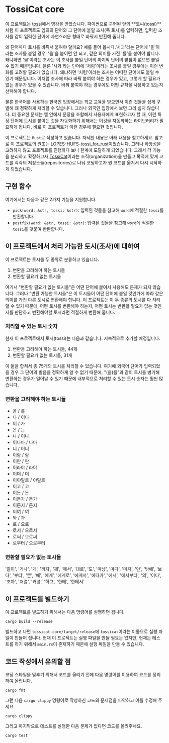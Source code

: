 # TossiCat core

이 프로젝트는 [tossi](https://github.com/what-studio/tossi)에서 영감을 받았습니다. 파이썬으로 구현된 앞의 **토씨(tossi)**처럼 이 프로젝트도 임의의 단어와 그 단어에 붙일 조사(즉 토시)를 입력하면, 입력한 조사를 같이 입력한 단어에 자연스러운 형태로 바꿔서 반환해 줍니다.

왜 단어마다 토시를 바꿔서 붙여야 할까요? 예를 들어 봅시다.'사과'라는 단어에 '을'이라는 조사를 붙일 경우, '을'을 붙이면 안 되고, 같은 의미를 가진 '를'을 붙여야 합니다. 왜냐하면 '을'이라는 조사는 이 조사를 붙일 단어의 마지막 단어의 받침이 없으면 붙일 수 없기 때문입니다. 물론 '사과'라는 단어에 '처럼'이라는 조사를 붙일 경우에는 이런 변화를 고려할 필요가 없습니다. 왜냐하면 '처럼'이라는 조사는 어떠한 단어에도 붙일 수 있기 때문입니다. 이처럼 조사에 따라 바꿔 붙여야 하는 경우가 있고, 그렇게 할 필요가 없는 경우가 있을 수 있습니다. 바꿔 붙여야 하는 경우에도 어떤 규칙을 사용하고 있는지 선택해야 합니다.

물론 한국어를 사용하는 한국인 입장에서는 학교 교육을 받으면서 이런 것들을 쉽게 구별해 꽤 정확하게 처리할 수 있습니다. 그러나 외국인 입장에서 보면 그리 쉽지 않습니다. 더 중요한 문제는 앱 안에서 문장을 조합해서 사용자에게 표현하고자 할 때, 이런 특정 단어에 토시를 붙이는 것을 자동화하기 위해서는 이것을 자동화하는 라이브러리가 필요하게 됩니다. 바로 이 프로젝트가 이런 경우에 필요한 것입니다.

이 프로젝트는 `Rust`로 작성하고 있습니다. 자세한 내용은 아래 내용을 참고하세요. 참고로 이 프로젝트의 원조는 [LOPES-HUFS-tossi_for_rust](https://github.com/LOPES-HUFS/tossi_for_rust)이었습니다. 그러나 확장성을 고려하지 않고 프로젝트를 진행하다 보니 한계에 도달하게 되었습니다. 그래서 각 기능을 분리하고 확장하고자 [TossiCat](https://github.com/tossicat)이라는 조직(organization)을 만들고 목적에 맞게 코드를 각각의 저장소들(repositories)로 나눠 코딩하고자 원 코드를 옮겨서 다시 시작하게 되었습니다.

## 구현 함수

여기에서는 다음과 같은 2가지 기능을 지원합니다.

- `pick(word: &str, tossi: &str)`: 입력된 것들을 참고해 `word`에 적절한 `tossi`를 반환합니다.
- `postfix(word: &str, tossi: &str)`: 입력된 것들을 참고해 `word`에 적절한 `tossi`를 덧붙여 반환합니다.

## 이 프로젝트에서 처리 가능한 토시(조사)에 대하여

이 프로젝트는 토시를 두 종류로 분류하고 있습니다.

1. 변환을 고려해야 하는 토시들
2. 변환할 필요가 없는 토시들

여기서 "변환할 필요가 없는 토시들"은 어떤 단어에 붙여서 사용해도 문제가 되지 않습니다. 그러나 "변환 가능한 토시들"은 이 토시들이 어떤 단어에 붙일 것인가에 따라 같은 의미를 가진 다른 토시로 변환해야 합니다. 이 프로젝트는 이 두 종류의 토시를 다 처리할 수 있기 때문에, 어떤 토시를 변환해야 하는지, 어떤 토시는 변환할 필요가 없는 것인지를 판단하고 변환해야할 토시라면 적절하게 변환해 줍니다.

### 처리할 수 있는 토시 숫자

현재 이 프로젝트에서 토시(tossi)는 다음과 같습니다. 지속적으로 추가할 예정입니다.

1. 변환을 고려해야 하는 토시들, 44개
2. 변환할 필요가 없는 토시들, 31개

이 둘을 합쳐서 총 75개의 토시를 처리할 수 있습니다. 여기에 외국어 단어가 입력되었을 경우 그 단어의 발음을 정확하게 알 수 없기 때문에, "(을)를"과 같이 토시를 병기해 변환하는 경우가 일어날 수 있기 때문에 내부적으로 처리할 수 있는 토시 숫자는 훨씬 많습니다.

### 변환을 고려해야 하는 토시들

- 을 / 를
- 다 / 이다
- 이 / 가
- 은 / 는
- 나 / 이나
- 이나마 / 나마
- 니 / 이니
- 이랑 / 랑
- 이란 / 란
- 이라야 / 라야
- 이며 / 며
- 이야말로 / 야말로
- 이고 / 고
- 이든 / 든
- 이든가 / 든가
- 이든지 / 든지
- 이여 / 여
- 와 / 과
- 로 / 으로
- 로서 / 으로서
- 로써 / 으로써
- 로부터 / 으로부터

### 변환할 필요가 없는 토시들

'같이', '거나', '게', '까지', '께', '께서', '대로', '도', '마냥', '마다', '마저', '만', '밖에', '보다', '부터', '뿐', '에', '에게', '에게로', '에게서', '에다가', '에서', '에서부터', '의', '이다', '조차', '처럼', '커녕', '하고', '한테', '한테서'

## 이 프로젝트를 빌드하기

이 프로젝트를 빌드하기 위해서는 다음 명령어를 실행하면 됩니다.

```console
cargo build --release
```

빌드하고 나면 `tossicat-core/target/release`에 `tossicat`이라는 이름으로 실행 파일이 만들어 집니다. 현재 이 프로젝트는 실행 파일을 만들 필요는 없지만, 현재는 테스트를 하기 위해서 `main.rs`이 존재하기 때문에 실행 파일을 만들 수 있습니다.

## 코드 작성에서 유의할 점

코딩 스타일을 맞추기 위해서 코드를 올리기 전에 다음 명령어를 이용하여 코드를 정리하여 올립니다.

```console
cargo fmt
```

그런 다음 `cargo clippy` 명령어로 작성하신 코드의 문제점을 파악하고 이를 수정해 주세요.

```cosole
cargo clippy
```

그리고 마지막으로 테스트를 실행한 다음 문제가 없다면 코드를 올려주세요.

```cosole
cargo test
```
